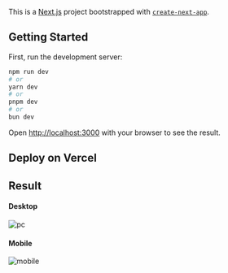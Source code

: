 This is a [Next.js](https://nextjs.org/) project bootstrapped with [`create-next-app`](https://github.com/vercel/next.js/tree/canary/packages/create-next-app).

## Getting Started

First, run the development server:

```bash
npm run dev
# or
yarn dev
# or
pnpm dev
# or
bun dev
```

Open [http://localhost:3000](http://localhost:3000) with your browser to see the result.

## Deploy on Vercel

## Result
#### Desktop
![pc](https://github.com/user-attachments/assets/92acbc4c-1887-4bde-aab8-0ce1727eda3c)
#### Mobile
![mobile](https://github.com/user-attachments/assets/e04ee381-a5ef-46c0-ad5b-9f4a40a9f89c)
